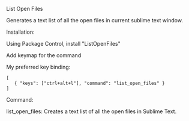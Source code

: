 List Open Files

Generates a text list of all the open files in current sublime text window.

Installation:

Using Package Control, install "ListOpenFiles"


Add keymap for the command

My preferred key binding:

    [
       { "keys": ["ctrl+alt+l"], "command": "list_open_files" }
    ]

Command:

list_open_files: Creates a text list of all the open files in Sublime Text.
